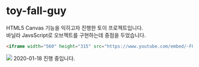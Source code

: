 # toy-fall-guy
HTML5 Canvas 기능을 익히고자 진행한 토이 프로젝트입니다.    
바닐라 JavsScript로 오브젝트를 구현하는데 중점을 두었습니다.
```markdown
<iframe width="560" height="315" src="https://www.youtube.com/embed/-F0pgU2-TAg" frameborder="0" gesture="media" allowfullscreen=""></iframe>
````
<img src = "https://drive.google.com/uc?export=view&id=1dl-ATWYHGNMpSLzdbvWw9if3AGtGN0gA">
2020-01-18 진행 중입니다.
